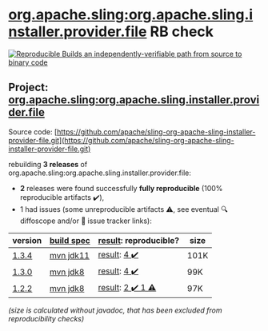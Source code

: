 [org.apache.sling:org.apache.sling.installer.provider.file](https://central.sonatype.com/artifact/org.apache.sling/org.apache.sling.installer.provider.file/versions) RB check
=======

[![Reproducible Builds](https://reproducible-builds.org/images/logos/rb.svg) an independently-verifiable path from source to binary code](https://reproducible-builds.org/)

## Project: [org.apache.sling:org.apache.sling.installer.provider.file](https://central.sonatype.com/artifact/org.apache.sling/org.apache.sling.installer.provider.file/versions)

Source code: [https://github.com/apache/sling-org-apache-sling-installer-provider-file.git](https://github.com/apache/sling-org-apache-sling-installer-provider-file.git)

rebuilding **3 releases** of org.apache.sling:org.apache.sling.installer.provider.file:
- **2** releases were found successfully **fully reproducible** (100% reproducible artifacts :heavy_check_mark:),
- 1 had issues (some unreproducible artifacts :warning:, see eventual :mag: diffoscope and/or :memo: issue tracker links):

| version | [build spec](/BUILDSPEC.md) | [result](https://reproducible-builds.org/docs/jvm/): reproducible? | size |
| -- | --------- | ------ | -- |
| [1.3.4](https://central.sonatype.com/artifact/org.apache.sling/org.apache.sling.installer.provider.file/1.3.4/pom) | [mvn jdk11](org.apache.sling.installer.provider.file-1.3.4.buildspec) | [result](org.apache.sling.installer.provider.file-1.3.4.buildinfo): [4 :heavy_check_mark: ](org.apache.sling.installer.provider.file-1.3.4.buildcompare) | 101K |
| [1.3.0](https://central.sonatype.com/artifact/org.apache.sling/org.apache.sling.installer.provider.file/1.3.0/pom) | [mvn jdk8](org.apache.sling.installer.provider.file-1.3.0.buildspec) | [result](org.apache.sling.installer.provider.file-1.3.0.buildinfo): [4 :heavy_check_mark: ](org.apache.sling.installer.provider.file-1.3.0.buildcompare) | 99K |
| [1.2.2](https://central.sonatype.com/artifact/org.apache.sling/org.apache.sling.installer.provider.file/1.2.2/pom) | [mvn jdk8](org.apache.sling.installer.provider.file-1.2.2.buildspec) | [result](org.apache.sling.installer.provider.file-1.2.2.buildinfo): [2 :heavy_check_mark:  1 :warning:](org.apache.sling.installer.provider.file-1.2.2.buildcompare) | 97K |

<i>(size is calculated without javadoc, that has been excluded from reproducibility checks)</i>

